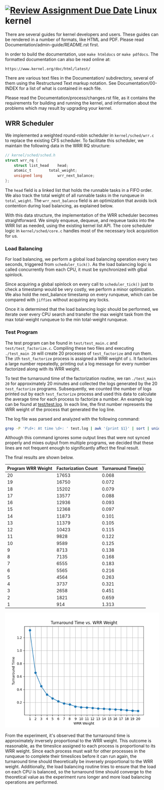 [![Review Assignment Due Date](https://classroom.github.com/assets/deadline-readme-button-24ddc0f5d75046c5622901739e7c5dd533143b0c8e959d652212380cedb1ea36.svg)](https://classroom.github.com/a/_-wGDd5L)
Linux kernel
============

There are several guides for kernel developers and users. These guides can
be rendered in a number of formats, like HTML and PDF. Please read
Documentation/admin-guide/README.rst first.

In order to build the documentation, use ``make htmldocs`` or
``make pdfdocs``.  The formatted documentation can also be read online at:

    https://www.kernel.org/doc/html/latest/

There are various text files in the Documentation/ subdirectory,
several of them using the Restructured Text markup notation.
See Documentation/00-INDEX for a list of what is contained in each file.

Please read the Documentation/process/changes.rst file, as it contains the
requirements for building and running the kernel, and information about
the problems which may result by upgrading your kernel.


## WRR Scheduler

We implemented a weighted round-robin scheduler in `kernel/sched/wrr.c` to
replace the existing CFS scheduler. To facilitate this scheduler, we maintain
the following data in the WRR RQ structure:

```c
// kernel/sched/sched.h
struct wrr_rq {
	struct list_head	head;
	atomic_t		total_weight;
	unsigned long		wrr_next_balance;
};
```

The `head` field is a linked list that holds the runnable tasks in a FIFO order.
We also track the total weight of all runnable tasks in the runqueue in
`total_weight`. The `wrr_next_balance` field is an optimization that avoids lock
contention during load balancing, as explained below.

With this data structure, the implementation of the WRR scheduler becomes
straightforward. We simply enqueue, dequeue, and requeue tasks into the WRR list
as needed, using the existing kernel list API. The core scheduler logic in
`kernel/sched/core.c` handles most of the necessary lock acquisition for us.

### Load Balancing

For load balancing, we perform a global load balancing operation every two
seconds, triggered from `scheduler_tick()`. As the load balancing logic is
called concurrently from each CPU, it must be synchronized with glbal spinlock.

Since acquiring a global spinlock on every call to `scheduler_tick()` just to
check a timestamp would be very costly, we perform a minor optimization. We also
hold the next_balance timestamp on every runqueue, which can be compared with
`jiffies` without acquiring any locks.

Once it is determined that the load balancing logic should be performed, we
iterate over every CPU search and transfer the max weight task from the max
total-weight runqueue to the min total-weight runqueue.


### Test Program

The test program can be found in `test/test_main.c` and `test/test_factorize.c`.
Compiling these two files and executing `./test_main 20` will create 20 processes 
of `test_factorize` and run them. The `i`th `test_factorize` process is assigned 
a WRR weight of `i`. It factorizes a large number repeatedly, printing out a log 
message for every number factorized along with its WRR weight.

To test the turnaround time of the factorization routine, we ran `./test_main 20` 
for approximately 20 minutes and collected the logs generated by the 20 
`test_factorize` programs. Subsequently, we counted the number of logs printed out 
by each `test_factorize` process and used this data to calculate the average time 
for each process to factorize a number. An example log can be found at 
[test/test.log](./test/test.log). In each line, the first number represents the 
WRR weight of the process that generated the log line.

The log file was parsed and analyzed with the following command:

```bash
grep -P 'P\d+: At time \d+: ' test.log | awk '{print $1}' | sort | uniq -c | sort -nr
```
Although this command ignores some output lines that were not synced properly and
mixes output from multiple programs, we decided that these lines are not frequent
enough to significantly affect the final result.

The final results are shown below.


| Program WRR Weight | Factorization Count | Turnaround Time(s) |
|--------------------|---------------------|-------------------|
|        20          |        17653        |       0.068       |
|        19          |        16750        |       0.072       |
|        18          |        15202        |       0.079       |
|        17          |        13577        |       0.088       |
|        16          |        12936        |       0.093       |
|        15          |        12368        |       0.097       |
|        14          |        11873        |       0.101       |
|        13          |        11379        |       0.105       |
|        12          |        10423        |       0.115       |
|        11          |        9828         |       0.122       |
|        10          |        9589         |       0.125       |
|         9          |        8713         |       0.138       |
|         8          |        7135         |       0.168       |
|         7          |        6555         |       0.183       |
|         6          |        5565         |       0.216       |
|         5          |        4564         |       0.263       |
|         4          |        3737         |       0.321       |
|         3          |        2658         |       0.451       |
|         2          |        1821         |       0.659       |
|         1          |         914         |       1.313       |



![Turnaround Time vs. WRR Weight](./test/experiment_result.png)

From the experiment, it's observed that the turnaround time is approximately 
inversely proportional to the WRR weight. This outcome is reasonable, as the 
timeslice assigned to each process is proportional to its WRR weight. Since each 
process must wait for other processes in the runqueue to complete their timeslices 
before it can run again, the turnaround time should theoretically be inversely 
proportional to the WRR weight. Additionally, the load balancing routine tries to
ensure that the load on each CPU is balanced, so the turnaround time should 
converge to the theoretical value as the experiment runs longer and more
load balancing operations are performed.
